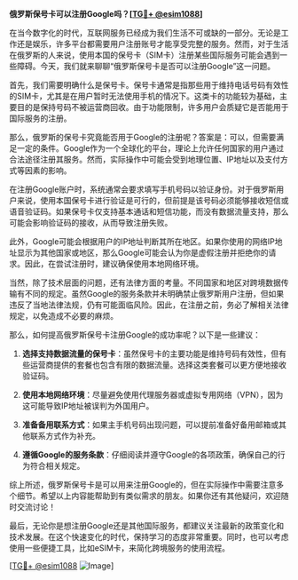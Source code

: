 **俄罗斯保号卡可以注册Google吗？[[TG💪+ @esim1088](https://t.me/s/esim1088)]**

在当今数字化的时代，互联网服务已经成为我们生活不可或缺的一部分。无论是工作还是娱乐，许多平台都需要用户注册账号才能享受完整的服务。然而，对于生活在俄罗斯的人来说，使用本国的保号卡（SIM卡）注册某些国际服务可能会遇到一些障碍。今天，我们就来聊聊“俄罗斯保号卡是否可以注册Google”这一问题。

首先，我们需要明确什么是保号卡。保号卡通常是指那些用于维持电话号码有效性的SIM卡，尤其是在用户暂时无法使用手机的情况下。这类卡的功能较为基础，主要目的是保持号码不被运营商回收。由于功能限制，许多用户会质疑它是否能用于国际服务的注册。

那么，俄罗斯的保号卡究竟能否用于Google的注册呢？答案是：可以，但需要满足一定的条件。Google作为一个全球化的平台，理论上允许任何国家的用户通过合法途径注册其服务。然而，实际操作中可能会受到地理位置、IP地址以及支付方式等因素的影响。

在注册Google账户时，系统通常会要求填写手机号码以验证身份。对于俄罗斯用户来说，使用本国保号卡进行验证是可行的，但前提是该号码必须能够接收短信或语音验证码。如果保号卡仅支持基本通话和短信功能，而没有数据流量支持，那么可能会影响验证码的接收，从而导致注册失败。

此外，Google可能会根据用户的IP地址判断其所在地区。如果你使用的网络IP地址显示为其他国家或地区，那么Google可能会认为你是虚假注册并拒绝你的请求。因此，在尝试注册时，建议确保使用本地网络环境。

当然，除了技术层面的问题，还有法律方面的考量。不同国家和地区对跨境数据传输有不同的规定。虽然Google的服务条款并未明确禁止俄罗斯用户注册，但如果违反了当地法律法规，仍有可能面临风险。因此，在注册之前，务必了解相关法律规定，以免造成不必要的麻烦。

那么，如何提高俄罗斯保号卡注册Google的成功率呢？以下是一些建议：

1. **选择支持数据流量的保号卡**：虽然保号卡的主要功能是维持号码有效性，但有些运营商提供的套餐也包含有限的数据流量。选择这类套餐可以更方便地接收验证码。

2. **使用本地网络环境**：尽量避免使用代理服务器或虚拟专用网络（VPN），因为这可能导致IP地址被误判为外国用户。

3. **准备备用联系方式**：如果主手机号码出现问题，可以提前准备好备用邮箱或其他联系方式作为补充。

4. **遵循Google的服务条款**：仔细阅读并遵守Google的各项政策，确保自己的行为符合相关规定。

综上所述，俄罗斯保号卡是可以用来注册Google的，但在实际操作中需要注意多个细节。希望以上内容能帮助到有类似需求的朋友。如果你还有其他疑问，欢迎随时交流讨论！

最后，无论你是想注册Google还是其他国际服务，都建议关注最新的政策变化和技术发展。在这个快速变化的时代，保持学习的态度非常重要。同时，也可以考虑使用一些便捷工具，比如eSIM卡，来简化跨境服务的使用流程。

[[TG💪+ @esim1088](https://t.me/s/esim1088) ![Image](https://i.postimg.cc/4NQfJmqS/Snipaste-2025-05-13-00-14-12.png)]
